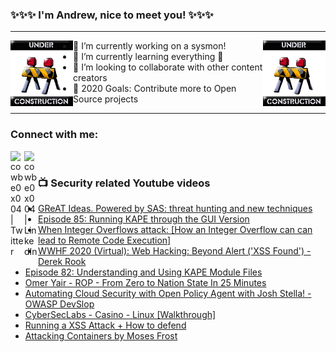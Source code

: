 ### ✨✨✨ I'm Andrew, nice to meet you! ✨✨✨

---
<img align="left" width="100px" src="https://raw.githubusercontent.com/cowbe0x004/cowbe0x004/master/images/image004.gif" />
<img align="right" width="100px" src="https://raw.githubusercontent.com/cowbe0x004/cowbe0x004/master/images/image004.gif" />

- 🔭 I’m currently working on a sysmon!
- 🌱 I’m currently learning everything 🤣
- 👯 I’m looking to collaborate with other content creators
- 🥅 2020 Goals: Contribute more to Open Source projects

---
### Connect with me:
[<img align="left" alt="cowbe0x004 | Twitter" width="22px" src="https://cdn.jsdelivr.net/npm/simple-icons@v3/icons/twitter.svg" />][twitter]
[<img align="left" alt="cowbe0x004 | LinkedIn" width="22px" src="https://cdn.jsdelivr.net/npm/simple-icons@v3/icons/linkedin.svg" />][linkedin]

<!--
[<img align="left" alt="cowbe0x004.com" width="22px" src="https://raw.githubusercontent.com/iconic/open-iconic/master/svg/globe.svg" />][website]
[<img align="left" alt="cowbe0x004 | YouTube" width="22px" src="https://cdn.jsdelivr.net/npm/simple-icons@v3/icons/youtube.svg" />][youtube]
[<img align="left" alt="cowbe0x004 | Instagram" width="22px" src="https://cdn.jsdelivr.net/npm/simple-icons@v3/icons/instagram.svg" />][instagram]
-->

<br />

### 📺 Security related Youtube videos
<!-- YOUTUBE:START -->
- [GReAT Ideas. Powered by SAS: threat hunting and new techniques](https://www.youtube.com/watch?v=xeTYLRCwnFo)
- [Episode 85: Running KAPE through the GUI Version](https://www.youtube.com/watch?v=a_x0IgTW67o)
- [When Integer Overflows attack: [How an Integer Overflow can can lead to Remote Code Execution]](https://www.youtube.com/watch?v=m4DFYgtqNY8)
- [WWHF 2020 (Virtual): Web Hacking: Beyond Alert ('XSS Found') - Derek Rook](https://www.youtube.com/watch?v=sh9dKEPUIjc)
- [Episode 82: Understanding and Using KAPE Module Files](https://www.youtube.com/watch?v=aT0xy0VvlSQ)
- [Omer Yair - ROP - From Zero to Nation State In 25 Minutes](https://www.youtube.com/watch?v=jzuPqvfogRQ)
- [Automating Cloud Security with Open Policy Agent with Josh Stella! - OWASP DevSlop](https://www.youtube.com/watch?v=mRT41T7eQQg)
- [CyberSecLabs - Casino - Linux [Walkthrough]](https://www.youtube.com/watch?v=ZwYqDZOvUpY)
- [Running a XSS Attack + How to defend](https://www.youtube.com/watch?v=oEFPFc36weY)
- [Attacking Containers by Moses Frost](https://www.youtube.com/watch?v=4DjEtH4DwHU)
<!-- YOUTUBE:END -->

[website]: https://cowbe0x004.com
[twitter]: https://twitter.com/cowbe0x004
[youtube]: https://youtube.com/
[instagram]: https://instagram.com/
[linkedin]: https://www.linkedin.com/in/anhuang/
